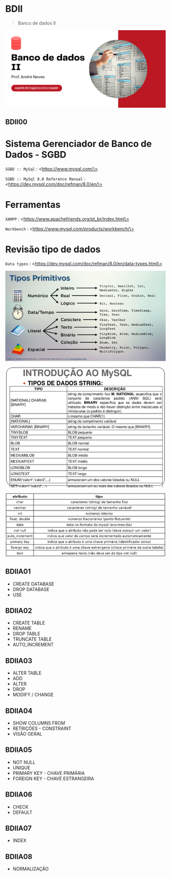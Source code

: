 # BDII

> Banco de dados II

![Banner de Banco de Dados II](./imagens/bd2-banner.png)

## BDII00

# Sistema Gerenciador de Banco de Dados - SGBD

`SGBD :: MySql` : \<https://www.mysql.com/\>

`SGBD :: MySql 8.0 Reference Manual` : \<https://dev.mysql.com/doc/refman/8.0/en/\>

# Ferramentas

`XAMPP` : \<https://www.apachefriends.org/pt_br/index.html\>

`Workbench` : \<https://www.mysql.com/products/workbench/\>

# Revisão tipo de dados

`Data types` : \<https://dev.mysql.com/doc/refman/8.0/en/data-types.html\>

![](https://github.com/andreneves/BDII/blob/master/imagens/tipos_de_dados-tipos_primitivos.jpg)

![](https://github.com/andreneves/BDII/blob/master/imagens/tipos_de_dados-tipos_primitivos2.jpg)

![](https://github.com/andreneves/BDII/blob/master/imagens/tipos_de_dados-tipos_primitivos3.jpg)

## BDIIA01

*   CREATE DATABASE
*   DROP DATABASE
*   USE

## BDIIA02

*   CREATE TABLE
*   RENAME
*   DROP TABLE
*   TRUNCATE TABLE
*   AUTO\_INCREMENT

## BDIIA03

*   ALTER TABLE
*   ADD
*   ALTER
*   DROP
*   MODIFY / CHANGE

## BDIIA04

*   SHOW COLUMNS FROM
*   RETRIÇÕES - CONSTRAINT
*   VISÃO GERAL

## BDIIA05

*   NOT NULL
*   UNIQUE
*   PRIMARY KEY - CHAVE PRIMÁRIA
*   FOREIGN KEY - CHAVE ESTRANGEIRA

## BDIIA06

*   CHECK
*   DEFAULT

## BDIIA07

*   INDEX

## BDIIA08

*   NORMALIZAÇÃO